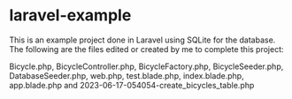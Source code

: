 # laravel-example
This is an example project done in Laravel using SQLite for the database. The following are the files edited or created by me to complete this project:

Bicycle.php, 
BicycleController.php, 
BicycleFactory.php, 
BicycleSeeder.php,
DatabaseSeeder.php, 
web.php, 
test.blade.php, 
index.blade.php,
app.blade.php
and 2023-06-17-054054-create_bicycles_table.php
